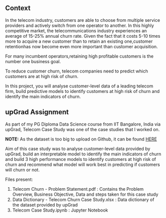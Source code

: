 ## Context

In the telecom industry, customers are able to choose from multiple service providers and actively switch from one operator to another. In this highly competitive market, the telecommunications industry experiences an average of 15-25% annual churn rate. Given the fact that it costs 5-10 times more to acquire a new customer than to retain an existing one,customer retentionhas now become even more important than customer acquisition.

For many incumbent operators,retaining high profitable customers is the number one business goal.

To reduce customer churn, telecom companies need to predict which customers are at high risk of churn.

In this project, you will analyse customer-level data of a leading telecom firm, build predictive models to identify customers at high risk of churn and identify the main indicators of churn.

## upGrad Assignment

As part of my PG Diploma Data Science course from IIT Bangalore, India via upGrad, Telecom Case Study was one of the case studies that I worked on. 

**NOTE:** As the dataset is too big to upload on Github, it can be found [HERE](https://drive.google.com/file/d/1b3Gm3aqGK6QbI9MfZbBz9qMO6wjTCmKI/view?usp=sharing)

Aim of this case study was to analyse customer-level data provided by upGrad, build an interpretable model to identify the main indicators of churn and build 3 high performance models to identify customers at high risk of churn and recommend what model will work best in predicting if customers will churn or not.

Files present:
1. Telecom Churn - Problem Statement.pdf : Contains the Problem Overview, Business Objective, Data and steps taken for this case study
2. Data Dictionary - Telecom Churn Case Study.xlsx : Data dictionary of the dataset provided by upGrad
3. Telecom Case Study.ipynb : Jupyter Notebook